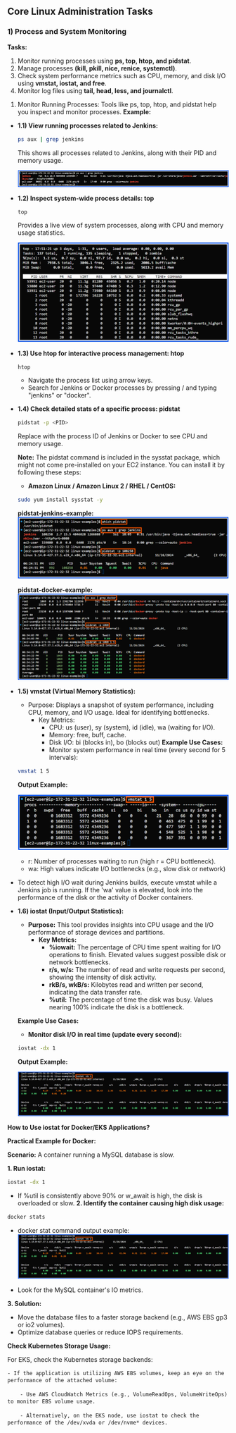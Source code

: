 ## Core Linux Administration Tasks

### 1) Process and System Monitoring
**Tasks:**
1) Monitor running processes using **ps, top, htop, and pidstat**.
2) Manage processes **(kill, pkill, nice, renice, systemctl)**.
3) Check system performance metrics such as CPU, memory, and disk I/O using **vmstat, iostat, and free**.
4) Monitor log files using **tail, head, less, and journalctl**.

1. Monitor Running Processes:
Tools like ps, top, htop, and pidstat help you inspect and monitor processes.
**Example:**
- **1.1) View running processes related to Jenkins:**
  ```bash
  ps aux | grep jenkins
  ```
  This shows all processes related to Jenkins, along with their PID and memory usage.

  ![process-example](./images/ps.png)

- **1.2) Inspect system-wide process details: top**
  ```bash
  top
  ```
  Provides a live view of system processes, along with CPU and memory usage statistics.

  ![top-example](./images/top.png)

- **1.3) Use htop for interactive process management: htop**
  ```bash
  htop
  ```
  - Navigate the process list using arrow keys.
  - Search for Jenkins or Docker processes by pressing / and typing "jenkins" or "docker".

- **1.4) Check detailed stats of a specific process: pidstat**
  ```bash
  pidstat -p <PID>
  ```
   Replace <PID> with the process ID of Jenkins or Docker to see CPU and memory usage.
  
  **Note:**
  The pidstat command is included in the sysstat package, which might not come pre-installed on your EC2 instance.
  You can install it by following these steps:
  
  - **Amazon Linux / Amazon Linux 2 / RHEL / CentOS:**
  ```bash
  sudo yum install sysstat -y
  ```
  **pidstat-jenkins-example:**
   ![pidstat-example](./images/pidstat.png)

  **pidstat-docker-example:**
   ![pidstat-docker-example](./images/pidstat-docker.png)

- **1.5) vmstat (Virtual Memory Statistics):**
    - Purpose: Displays a snapshot of system performance, including CPU, memory, and I/O usage. Ideal for identifying bottlenecks.
      - Key Metrics:
        - CPU: us (user), sy (system), id (idle), wa (waiting for I/O).
        - Memory: free, buff, cache.
        - Disk I/O: bi (blocks in), bo (blocks out)
  **Example Use Cases:**
        - Monitor system performance in real time (every second for 5 intervals):
  ```bash
  vmstat 1 5
  ```
  **Output Example:**

  ![vmstat-example](./images/vmstat.png)

  - r: Number of processes waiting to run (high r = CPU bottleneck).
  - wa: High values indicate I/O bottlenecks (e.g., slow disk or network)
- To detect high I/O wait during Jenkins builds, execute vmstat while a Jenkins job is running. If the 'wa' value is elevated, look into the performance of the disk or the activity of Docker containers.

- **1.6) iostat (Input/Output Statistics):**
    - **Purpose:** This tool provides insights into CPU usage and the I/O performance of storage devices and partitions.
        - **Key Metrics:**
          - **%iowait:** The percentage of CPU time spent waiting for I/O operations to finish. Elevated values suggest possible disk or network bottlenecks.
          - **r/s, w/s:** The number of read and write requests per second, showing the intensity of disk activity.
          - **rkB/s, wkB/s:** Kilobytes read and written per second, indicating the data transfer rate.
          - **%util:** The percentage of time the disk was busy. Values nearing 100% indicate the disk is a bottleneck.

  **Example Use Cases:**
  - **Monitor disk I/O in real time (update every second):**
  ```bash
  iostat -dx 1
  ```
   **Output Example:**

  ![iostat-example](./images/iostat.png)

**How to Use iostat for Docker/EKS Applications?**

  **Practical Example for Docker:**
  
  **Scenario:** A container running a MySQL database is slow.
  
  **1. Run iostat:**
  ```bash
  iostat -dx 1
  ```
  - If %util is consistently above 90% or w_await is high, the disk is overloaded or slow.
  **2. Identify the container causing high disk usage:**
    
  ```bash
  docker stats
  ```
  - docker stat command output example:
     ![iostat-example](./images/iostat.png)
    
  - Look for the MySQL container's IO metrics.

  **3. Solution:**
  - Move the database files to a faster storage backend (e.g., AWS EBS gp3 or io2 volumes).
  - Optimize database queries or reduce IOPS requirements.

 **Check Kubernetes Storage Usage:**

  For EKS, check the Kubernetes storage backends:
  
    - If the application is utilizing AWS EBS volumes, keep an eye on the performance of the attached volume:
    
        - Use AWS CloudWatch Metrics (e.g., VolumeReadOps, VolumeWriteOps) to monitor EBS volume usage.
        
        - Alternatively, on the EKS node, use iostat to check the performance of the /dev/xvda or /dev/nvme* devices.

